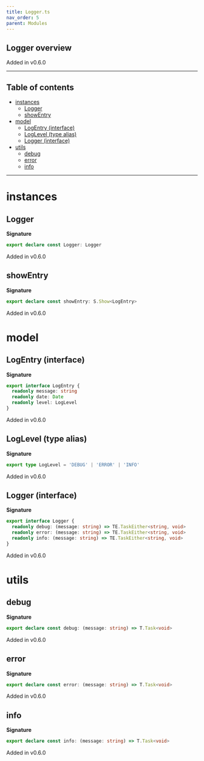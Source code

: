 ```yaml
---
title: Logger.ts
nav_order: 5
parent: Modules
---
```


## Logger overview

Added in v0.6.0

---

<h2 class="text-delta">Table of contents</h2>

- [instances](#instances)
  - [Logger](#logger)
  - [showEntry](#showentry)
- [model](#model)
  - [LogEntry (interface)](#logentry-interface)
  - [LogLevel (type alias)](#loglevel-type-alias)
  - [Logger (interface)](#logger-interface)
- [utils](#utils)
  - [debug](#debug)
  - [error](#error)
  - [info](#info)

---

# instances

## Logger

**Signature**

```ts
export declare const Logger: Logger
```

Added in v0.6.0

## showEntry

**Signature**

```ts
export declare const showEntry: S.Show<LogEntry>
```

Added in v0.6.0

# model

## LogEntry (interface)

**Signature**

```ts
export interface LogEntry {
  readonly message: string
  readonly date: Date
  readonly level: LogLevel
}
```

Added in v0.6.0

## LogLevel (type alias)

**Signature**

```ts
export type LogLevel = 'DEBUG' | 'ERROR' | 'INFO'
```

Added in v0.6.0

## Logger (interface)

**Signature**

```ts
export interface Logger {
  readonly debug: (message: string) => TE.TaskEither<string, void>
  readonly error: (message: string) => TE.TaskEither<string, void>
  readonly info: (message: string) => TE.TaskEither<string, void>
}
```

Added in v0.6.0

# utils

## debug

**Signature**

```ts
export declare const debug: (message: string) => T.Task<void>
```

Added in v0.6.0

## error

**Signature**

```ts
export declare const error: (message: string) => T.Task<void>
```

Added in v0.6.0

## info

**Signature**

```ts
export declare const info: (message: string) => T.Task<void>
```

Added in v0.6.0
